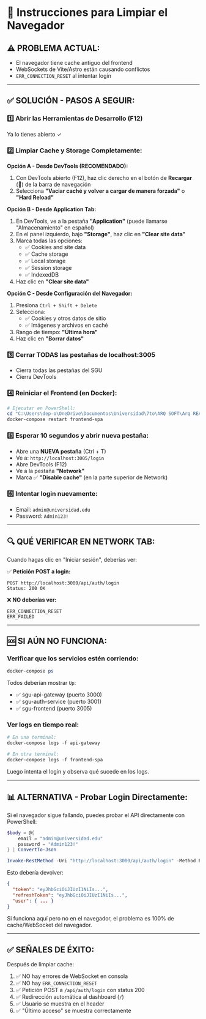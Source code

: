 # 🔧 Instrucciones para Limpiar el Navegador

## ⚠️ PROBLEMA ACTUAL:
- El navegador tiene cache antiguo del frontend
- WebSockets de Vite/Astro están causando conflictos
- `ERR_CONNECTION_RESET` al intentar login

---

## ✅ SOLUCIÓN - PASOS A SEGUIR:

### 1️⃣ **Abrir las Herramientas de Desarrollo (F12)**
Ya lo tienes abierto ✓

### 2️⃣ **Limpiar Cache y Storage Completamente:**

**Opción A - Desde DevTools (RECOMENDADO):**
1. Con DevTools abierto (F12), haz clic derecho en el botón de **Recargar** (🔄) de la barra de navegación
2. Selecciona **"Vaciar caché y volver a cargar de manera forzada"** o **"Hard Reload"**

**Opción B - Desde Application Tab:**
1. En DevTools, ve a la pestaña **"Application"** (puede llamarse "Almacenamiento" en español)
2. En el panel izquierdo, bajo **"Storage"**, haz clic en **"Clear site data"**
3. Marca todas las opciones:
   - ✅ Cookies and site data
   - ✅ Cache storage
   - ✅ Local storage
   - ✅ Session storage
   - ✅ IndexedDB
4. Haz clic en **"Clear site data"**

**Opción C - Desde Configuración del Navegador:**
1. Presiona `Ctrl + Shift + Delete`
2. Selecciona:
   - ✅ Cookies y otros datos de sitio
   - ✅ Imágenes y archivos en caché
3. Rango de tiempo: **"Última hora"**
4. Haz clic en **"Borrar datos"**

### 3️⃣ **Cerrar TODAS las pestañas de localhost:3005**
- Cierra todas las pestañas del SGU
- Cierra DevTools

### 4️⃣ **Reiniciar el Frontend (en Docker):**
```powershell
# Ejecutar en PowerShell:
cd "C:\Users\dep-o\OneDrive\Documentos\Universidad\7to\ARQ SOFT\Arq REAL\sgu-microservices"
docker-compose restart frontend-spa
```

### 5️⃣ **Esperar 10 segundos y abrir nueva pestaña:**
- Abre una **NUEVA pestaña** (Ctrl + T)
- Ve a: `http://localhost:3005/login`
- Abre DevTools (F12)
- Ve a la pestaña **"Network"**
- Marca ✅ **"Disable cache"** (en la parte superior de Network)

### 6️⃣ **Intentar login nuevamente:**
- Email: `admin@universidad.edu`
- Password: `Admin123!`

---

## 🔍 **QUÉ VERIFICAR EN NETWORK TAB:**

Cuando hagas clic en "Iniciar sesión", deberías ver:

✅ **Petición POST a login:**
```
POST http://localhost:3000/api/auth/login
Status: 200 OK
```

❌ **NO deberías ver:**
```
ERR_CONNECTION_RESET
ERR_FAILED
```

---

## 🆘 **SI AÚN NO FUNCIONA:**

### Verificar que los servicios estén corriendo:
```powershell
docker-compose ps
```

Todos deberían mostrar `Up`:
- ✅ sgu-api-gateway (puerto 3000)
- ✅ sgu-auth-service (puerto 3001)
- ✅ sgu-frontend (puerto 3005)

### Ver logs en tiempo real:
```powershell
# En una terminal:
docker-compose logs -f api-gateway

# En otra terminal:
docker-compose logs -f frontend-spa
```

Luego intenta el login y observa qué sucede en los logs.

---

## 📊 **ALTERNATIVA - Probar Login Directamente:**

Si el navegador sigue fallando, puedes probar el API directamente con PowerShell:

```powershell
$body = @{
    email = "admin@universidad.edu"
    password = "Admin123!"
} | ConvertTo-Json

Invoke-RestMethod -Uri "http://localhost:3000/api/auth/login" -Method POST -ContentType "application/json" -Body $body
```

Esto debería devolver:
```json
{
  "token": "eyJhbGciOiJIUzI1NiIs...",
  "refreshToken": "eyJhbGciOiJIUzI1NiIs...",
  "user": { ... }
}
```

Si funciona aquí pero no en el navegador, el problema es 100% de cache/WebSocket del navegador.

---

## ✅ **SEÑALES DE ÉXITO:**

Después de limpiar cache:
1. ✅ NO hay errores de WebSocket en consola
2. ✅ NO hay `ERR_CONNECTION_RESET`
3. ✅ Petición POST a `/api/auth/login` con status 200
4. ✅ Redirección automática al dashboard (`/`)
5. ✅ Usuario se muestra en el header
6. ✅ "Último acceso" se muestra correctamente

